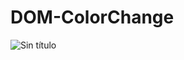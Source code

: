 ﻿# DOM-ColorChange
![Sin título](https://github.com/Nemechix/DOM-ColorChange/assets/122812326/ed333f8b-ac8b-48ba-a7a2-a0e627c80a04)

